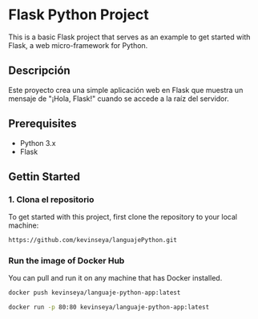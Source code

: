 # Flask Python Project 

This is a basic Flask project that serves as an example to get started with Flask, a web micro-framework for Python.
## Descripción

Este proyecto crea una simple aplicación web en Flask que muestra un mensaje de "¡Hola, Flask!" cuando se accede a la raíz del servidor.

## Prerequisites

- Python 3.x
- Flask

## Gettin Started


### 1. Clona el repositorio

To get started with this project, first clone the repository to your local machine:
```bash
https://github.com/kevinseya/languajePython.git
```
### Run the image of Docker Hub

You can pull and run it on any machine that has Docker installed.
```bash
docker push kevinseya/languaje-python-app:latest

docker run -p 80:80 kevinseya/languaje-python-app:latest
```
